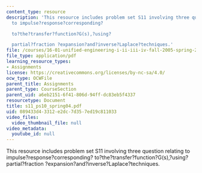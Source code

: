 ```yaml
---
content_type: resource
description: 'This resource includes problem set S11 involving three question relating
  to impulse?response?corresponding?

  to?the?transfer?function?G(s),?using?

  partial?fraction ?expansion?and?inverse?Laplace?techniques.'
file: /courses/16-01-unified-engineering-i-ii-iii-iv-fall-2005-spring-2006/089433d43312e2dc7d357ed19c811033_s11_ps10_spring04.pdf
file_type: application/pdf
learning_resource_types:
- Assignments
license: https://creativecommons.org/licenses/by-nc-sa/4.0/
ocw_type: OCWFile
parent_title: Assignments
parent_type: CourseSection
parent_uid: a6eb2151-6f41-806d-94ff-dc83eb5f4337
resourcetype: Document
title: s11_ps10_spring04.pdf
uid: 089433d4-3312-e2dc-7d35-7ed19c811033
video_files:
  video_thumbnail_file: null
video_metadata:
  youtube_id: null
---
```

This resource includes problem set S11 involving three question relating to impulse?response?corresponding?
to?the?transfer?function?G(s),?using?
partial?fraction ?expansion?and?inverse?Laplace?techniques.